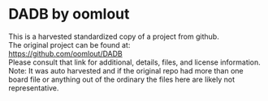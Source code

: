 
# DADB by oomlout  
This is a harvested standardized copy of a project from github.  
The original project can be found at:  
https://github.com/oomlout/DADB  
Please consult that link for additional, details, files, and license information.  
Note: It was auto harvested and if the original repo had more than one board file or anything out of the ordinary the files here are likely not representative.  
    